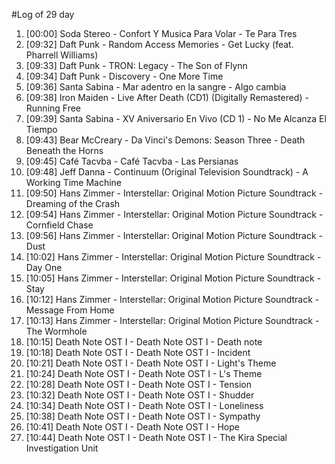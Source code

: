#Log of 29 day

1. [00:00] Soda Stereo - Confort Y Musica Para Volar - Te Para Tres
1. [09:32] Daft Punk - Random Access Memories - Get Lucky (feat. Pharrell Williams)
1. [09:33] Daft Punk - TRON: Legacy - The Son of Flynn
1. [09:34] Daft Punk - Discovery - One More Time
1. [09:36] Santa Sabina - Mar adentro en la sangre - Algo cambia
1. [09:38] Iron Maiden - Live After Death (CD1) (Digitally Remastered) - Running Free
1. [09:39] Santa Sabina - XV Aniversario En Vivo (CD 1) - No Me Alcanza El Tiempo
1. [09:43] Bear McCreary - Da Vinci's Demons: Season Three - Death Beneath the Horns
1. [09:45] Café Tacvba - Café Tacvba - Las Persianas
1. [09:48] Jeff Danna - Continuum (Original Television Soundtrack) - A Working Time Machine
1. [09:50] Hans Zimmer - Interstellar: Original Motion Picture Soundtrack - Dreaming of the Crash
1. [09:54] Hans Zimmer - Interstellar: Original Motion Picture Soundtrack - Cornfield Chase
1. [09:56] Hans Zimmer - Interstellar: Original Motion Picture Soundtrack - Dust
1. [10:02] Hans Zimmer - Interstellar: Original Motion Picture Soundtrack - Day One
1. [10:05] Hans Zimmer - Interstellar: Original Motion Picture Soundtrack - Stay
1. [10:12] Hans Zimmer - Interstellar: Original Motion Picture Soundtrack - Message From Home
1. [10:13] Hans Zimmer - Interstellar: Original Motion Picture Soundtrack - The Wormhole
1. [10:15] Death Note OST I - Death Note OST I - Death note
1. [10:18] Death Note OST I - Death Note OST I - Incident
1. [10:21] Death Note OST I - Death Note OST I - Light's Theme
1. [10:24] Death Note OST I - Death Note OST I - L's Theme
1. [10:28] Death Note OST I - Death Note OST I - Tension
1. [10:32] Death Note OST I - Death Note OST I - Shudder
1. [10:34] Death Note OST I - Death Note OST I - Loneliness
1. [10:38] Death Note OST I - Death Note OST I - Sympathy
1. [10:41] Death Note OST I - Death Note OST I - Hope
1. [10:44] Death Note OST I - Death Note OST I - The Kira Special Investigation Unit
